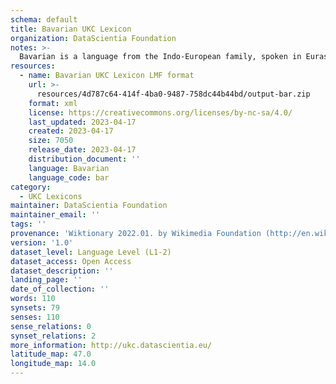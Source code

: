 ```yaml
---
schema: default
title: Bavarian UKC Lexicon
organization: DataScientia Foundation
notes: >-
  Bavarian is a language from the Indo-European family, spoken in Eurasia. The UKC Lexicon of Bavarian is represented as a lexico-semantic network. It consists of words, word senses, synsets, as well as sense-level and synset-level relationships.
resources:
  - name: Bavarian UKC Lexicon LMF format
    url: >-
      resources/4d787c64-414f-4ba0-9487-758dc44b44bd/output-bar.zip
    format: xml
    license: https://creativecommons.org/licenses/by-nc-sa/4.0/
    last_updated: 2023-04-17
    created: 2023-04-17
    size: 7050
    release_date: 2023-04-17
    distribution_document: ''
    language: Bavarian
    language_code: bar
category:
  - UKC Lexicons
maintainer: DataScientia Foundation
maintainer_email: ''
tags: ''
provenance: 'Wiktionary 2022.01. by Wikimedia Foundation (http://en.wiktionary.org); CogNet 2.1 by Khuyagbaatar Batsuren, National University of Mongolia (http://cognet.ukc.disi.unitn.it); Princeton WordNet 2.1 by Princeton University (https://wordnet.princeton.edu)'
version: '1.0'
dataset_level: Language Level (L1-2)
dataset_access: Open Access
dataset_description: ''
landing_page: ''
date_of_collection: ''
words: 110
synsets: 79
senses: 110
sense_relations: 0
synset_relations: 2
more_information: http://ukc.datascientia.eu/
latitude_map: 47.0
longitude_map: 14.0
---
```

